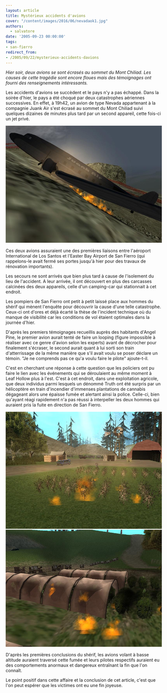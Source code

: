 ```yaml
---
layout: article
title: Mystérieux accidents d'avions
cover: "/content/images/2016/06/nevadaok1.jpg"
authors:
  - salvatore
date: '2005-09-23 00:00:00'
tags:
- san-fierro
redirect_from:
- /2005/09/22/mysterieux-accidents-davions
---
```


_Hier soir, deux avions se sont écrasés au sommet du Mont Chiliad. Les causes de cette tragédie sont encore floues mais des témoignages ont fourni des renseignements intéressants._

Les accidents d'avions se succèdent et le pays n'y a pas échappé. Dans la soirée d'hier, le pays a été choqué par deux catastrophes aériennes successives. En effet, à 19h42, un avion de type Nevada appartenant à la compagnie Juank Air s'est écrasé au sommet du Mont Chiliad suivi quelques dizaines de minutes plus tard par un second appareil, cette fois-ci un jet privé.

![](/content/images/2005/01/nevada2.jpg)

Ces deux avions assuraient une des premières liaisons entre l'aéroport International de Los Santos et l'Easter Bay Airport de San Fierro (qui rappelons-le avait fermé ses portes jusqu'à hier pour des travaux de rénovation importants).

Les secours ne sont arrivés que bien plus tard à cause de l'isolement du lieu de l'accident. A leur arrivée, il ont découvert en plus des carcasses calcinées des deux appareils, celle d'un camping-car qui stationnait à cet endroit.

Les pompiers de San Fierro ont petit à petit laissé place aux hommes du shérif qui mènent l'enquête pour découvrir la cause d'une telle catastrophe. Ceux-ci ont d'ores et déjà écarté la thèse de l'incident technique où du manque de visibilité car les conditions de vol étaient optimales dans la journée d'hier.

D'après les premiers témoignages recueillis auprès des habitants d'Angel Pine, le premier avion aurait tenté de faire un looping (figure impossible à réaliser avec ce genre d'avion selon les experts) avant de décrocher pour finalement s'écraser, le second aurait quant à lui sorti son train d'atterrissage de la même manière que s'il avait voulu se poser déclare un témoin. "Je ne comprends pas ce qu'a voulu faire le pilote" ajoute-t-il.

C'est en cherchant une réponse à cette question que les policiers ont pu faire le lien avec les événements qui se déroulaient au même moment à Leaf Hollow plus à l'est. C'est à cet endroit, dans une exploitation agricole, que deux individus parmi lesquels un dénommé Truth ont été surpris par un hélicoptère en train d'incendier d'immenses plantations de cannabis dégageant alors une épaisse fumée et alertant ainsi la police. Celle-ci, bien qu'ayant réagi rapidement n'a pas réussi à interpeller les deux hommes qui auraient pris la fuite en direction de San Fierro.

![](/content/images/2005/01/champs1.jpg)
![](/content/images/2005/01/champs2.jpg)

D'après les premières conclusions du shérif, les avions volant à basse altitude auraient traversé cette fumée et leurs pilotes respectifs auraient eu des comportements anormaux et dangereux entraînant la fin que l'on connaît.

Le point positif dans cette affaire et la conclusion de cet article, c'est que l'on peut espérer que les victimes ont eu une fin joyeuse.
